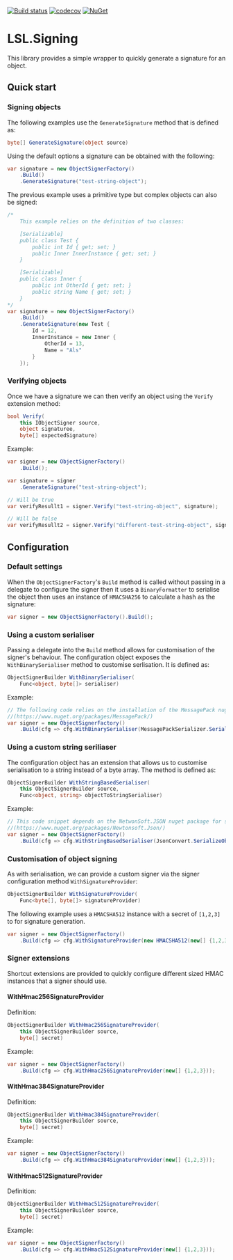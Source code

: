 [![Build status](https://ci.appveyor.com/api/projects/status/9i2as11ge6ecash8?svg=true)](https://ci.appveyor.com/project/alunacjones/lsl-signing)
[![codecov](https://codecov.io/gh/alunacjones/LSL.Signing/branch/master/graph/badge.svg)](https://codecov.io/gh/alunacjones/LSL.Signing)
[![NuGet](https://img.shields.io/nuget/v/lsl.signing.svg)](https://www.nuget.org/packages/LSL.Signing/)

# LSL.Signing

This library provides a simple wrapper to quickly generate a signature for an object.

## Quick start

### Signing objects

The following examples use the `GenerateSignature` method that is defined as:

```csharp
byte[] GenerateSignature(object source)
```

Using the default options a signature can be obtained with the following:

```csharp
var signature = new ObjectSignerFactory()
    .Build()
    .GenerateSignature("test-string-object");
```

The previous example uses a primitive type but complex objects can also be signed:

```csharp
/*
    This example relies on the definition of two classes:

    [Serializable]
    public class Test {
        public int Id { get; set; }
        public Inner InnerInstance { get; set; }
    }

    [Serializable]
    public class Inner {
        public int OtherId { get; set; }
        public string Name { get; set; }
    }
*/
var signature = new ObjectSignerFactory()
    .Build()
    .GenerateSignature(new Test {
        Id = 12,
        InnerInstance = new Inner {
            OtherId = 13,
            Name = "Als"
        }
    });
```

### Verifying objects

Once we have a signature we can then verify an object using the `Verify` extension method:

```csharp
bool Verify(
    this IObjectSigner source, 
    object signaturee, 
    byte[] expectedSignature)
```

Example:

```csharp
var signer = new ObjectSignerFactory()
    .Build();

var signature = signer
    .GenerateSignature("test-string-object");

// Will be true
var verifyResullt1 = signer.Verify("test-string-object", signature);

// Will be false
var verifyResullt2 = signer.Verify("different-test-string-object", signature);
```

## Configuration

### Default settings

When the `ObjectSignerFactory`'s `Build` method is called without passing in a delegate to configure the signer then it uses a `BinaryFormatter` to serialise the object then uses an instance of  `HMACSHA256` to calculate a hash as the signature:

```csharp
var signer = new ObjectSignerFactory().Build();
```

### Using a custom serialiser

Passing a delegate into the `Build` method allows for customisation of the signer's behaviour. The configuration object exposes the `WithBinarySerialiser` method to customise serlisation. It is defined as:

```csharp
ObjectSignerBuilder WithBinarySerialiser(
    Func<object, byte[]> serialiser)
```

Example:

```csharp
// The following code relies on the installation of the MessagePack nuget library 
//(https://www.nuget.org/packages/MessagePack/)
var signer = new ObjectSignerFactory()
    .Build(cfg => cfg.WithBinarySerialiser(MessagePackSerializer.Serialize));
```

### Using a custom string seriliaser

The configuration object has an extension that allows us to customise serialisation to a string instead of a byte array. The method is defined as:

```csharp
ObjectSignerBuilder WithStringBasedSerialiser(
    this ObjectSignerBuilder source, 
    Func<object, string> objectToStringSerialiser)
```

Example:

```csharp
// This code snippet depends on the NetwonSoft.JSON nuget package for serialisation to a string 
//(https://www.nuget.org/packages/Newtonsoft.Json/)
var signer = new ObjectSignerFactory()
    .Build(cfg => cfg.WithStringBasedSerialiser(JsonConvert.SerializeObject));
```

### Customisation of object signing

As with serialisation, we can provide a custom signer via the signer configuration method `WithSignatureProvider`:

```csharp
ObjectSignerBuilder WithSignatureProvider(
    Func<byte[], byte[]> signatureProvider)
```

The following example uses a `HMACSHA512` instance with a secret of `[1,2,3]` to for signature generation.

```csharp
var signer = new ObjectSignerFactory()
    .Build(cfg => cfg.WithSignatureProvider(new HMACSHA512(new[] {1,2,3}).ComputeHash));
```

### Signer extensions

Shortcut extensions are provided to quickly configure different sized HMAC instances that a signer should use.

#### WithHmac256SignatureProvider

Definition:

```csharp
ObjectSignerBuilder WithHmac256SignatureProvider(
    this ObjectSignerBuilder source, 
    byte[] secret)
```

Example:

```csharp
var signer = new ObjectSignerFactory()
    .Build(cfg => cfg.WithHmac256SignatureProvider(new[] {1,2,3}));
```

#### WithHmac384SignatureProvider

Definition:

```csharp
ObjectSignerBuilder WithHmac384SignatureProvider(
    this ObjectSignerBuilder source, 
    byte[] secret)
```

Example:

```csharp
var signer = new ObjectSignerFactory()
    .Build(cfg => cfg.WithHmac384SignatureProvider(new[] {1,2,3}));
```

#### WithHmac512SignatureProvider

Definition:

```csharp
ObjectSignerBuilder WithHmac512SignatureProvider(
    this ObjectSignerBuilder source, 
    byte[] secret)
```

Example:

```csharp
var signer = new ObjectSignerFactory()
    .Build(cfg => cfg.WithHmac512SignatureProvider(new[] {1,2,3}));
```
